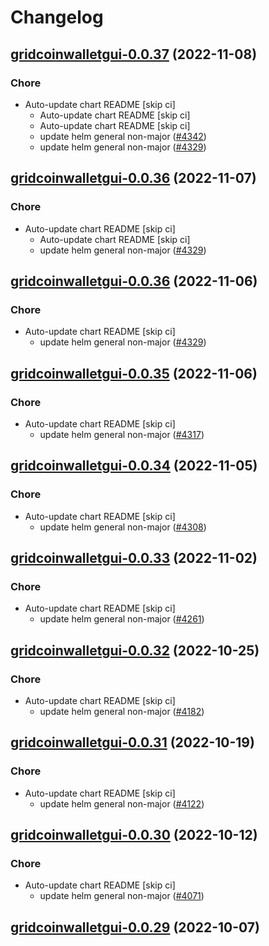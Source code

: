 # Changelog



## [gridcoinwalletgui-0.0.37](https://github.com/truecharts/charts/compare/gridcoinwalletgui-0.0.35...gridcoinwalletgui-0.0.37) (2022-11-08)

### Chore

- Auto-update chart README [skip ci]
  - Auto-update chart README [skip ci]
  - Auto-update chart README [skip ci]
  - update helm general non-major ([#4342](https://github.com/truecharts/charts/issues/4342))
  - update helm general non-major ([#4329](https://github.com/truecharts/charts/issues/4329))




## [gridcoinwalletgui-0.0.36](https://github.com/truecharts/charts/compare/gridcoinwalletgui-0.0.35...gridcoinwalletgui-0.0.36) (2022-11-07)

### Chore

- Auto-update chart README [skip ci]
  - Auto-update chart README [skip ci]
  - update helm general non-major ([#4329](https://github.com/truecharts/charts/issues/4329))




## [gridcoinwalletgui-0.0.36](https://github.com/truecharts/charts/compare/gridcoinwalletgui-0.0.35...gridcoinwalletgui-0.0.36) (2022-11-06)

### Chore

- Auto-update chart README [skip ci]
  - update helm general non-major ([#4329](https://github.com/truecharts/charts/issues/4329))




## [gridcoinwalletgui-0.0.35](https://github.com/truecharts/charts/compare/gridcoinwalletgui-0.0.34...gridcoinwalletgui-0.0.35) (2022-11-06)

### Chore

- Auto-update chart README [skip ci]
  - update helm general non-major ([#4317](https://github.com/truecharts/charts/issues/4317))




## [gridcoinwalletgui-0.0.34](https://github.com/truecharts/charts/compare/gridcoinwalletgui-0.0.33...gridcoinwalletgui-0.0.34) (2022-11-05)

### Chore

- Auto-update chart README [skip ci]
  - update helm general non-major ([#4308](https://github.com/truecharts/charts/issues/4308))




## [gridcoinwalletgui-0.0.33](https://github.com/truecharts/charts/compare/gridcoinwalletgui-0.0.32...gridcoinwalletgui-0.0.33) (2022-11-02)

### Chore

- Auto-update chart README [skip ci]
  - update helm general non-major ([#4261](https://github.com/truecharts/charts/issues/4261))




## [gridcoinwalletgui-0.0.32](https://github.com/truecharts/charts/compare/gridcoinwalletgui-0.0.31...gridcoinwalletgui-0.0.32) (2022-10-25)

### Chore

- Auto-update chart README [skip ci]
  - update helm general non-major ([#4182](https://github.com/truecharts/charts/issues/4182))




## [gridcoinwalletgui-0.0.31](https://github.com/truecharts/charts/compare/gridcoinwalletgui-0.0.30...gridcoinwalletgui-0.0.31) (2022-10-19)

### Chore

- Auto-update chart README [skip ci]
  - update helm general non-major ([#4122](https://github.com/truecharts/charts/issues/4122))




## [gridcoinwalletgui-0.0.30](https://github.com/truecharts/charts/compare/gridcoinwalletgui-0.0.29...gridcoinwalletgui-0.0.30) (2022-10-12)

### Chore

- Auto-update chart README [skip ci]
  - update helm general non-major ([#4071](https://github.com/truecharts/charts/issues/4071))




## [gridcoinwalletgui-0.0.29](https://github.com/truecharts/charts/compare/gridcoinwalletgui-0.0.28...gridcoinwalletgui-0.0.29) (2022-10-07)
